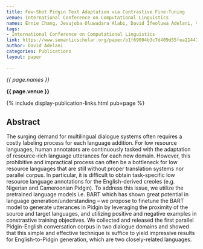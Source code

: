 ```yaml
---
title: Few-Shot Pidgin Text Adaptation via Contrastive Fine-Tuning
venue: International Conference on Computational Linguistics
names: Ernie Chang, Jesujoba Oluwadara Alabi, David Ifeoluwa Adelani, Vera Demberg
tags:
- International Conference on Computational Linguistics
link: https://www.semanticscholar.org/paper/b1f69004b3c7d409d55fea21441b1e3a4e8940dd
author: David Adelani
categories: Publications
layout: paper

---
```


*{{ page.names }}*

**{{ page.venue }}**

{% include display-publication-links.html pub=page %}

## Abstract

The surging demand for multilingual dialogue systems often requires a costly labeling process for each language addition. For low resource languages, human annotators are continuously tasked with the adaptation of resource-rich language utterances for each new domain. However, this prohibitive and impractical process can often be a bottleneck for low resource languages that are still without proper translation systems nor parallel corpus. In particular, it is difficult to obtain task-specific low resource language annotations for the English-derived creoles (e.g. Nigerian and Cameroonian Pidgin). To address this issue, we utilize the pretrained language models i.e. BART which has shown great potential in language generation/understanding – we propose to finetune the BART model to generate utterances in Pidgin by leveraging the proximity of the source and target languages, and utilizing positive and negative examples in constrastive training objectives. We collected and released the first parallel Pidgin-English conversation corpus in two dialogue domains and showed that this simple and effective technique is suffice to yield impressive results for English-to-Pidgin generation, which are two closely-related languages.